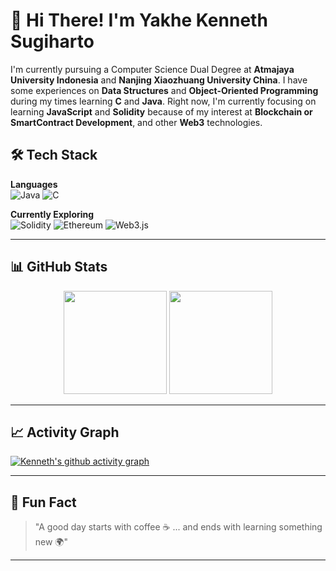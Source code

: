 # 👋 Hi There! I'm Yakhe Kenneth Sugiharto

I'm currently pursuing a Computer Science Dual Degree at **Atmajaya University Indonesia** and **Nanjing Xiaozhuang University China**. 
I have some experiences on **Data Structures** and **Object-Oriented Programming** during my times learning **C** and **Java**. Right now, I'm currently focusing on learning **JavaScript** and **Solidity** because of my interest at **Blockchain or SmartContract Development**, and other **Web3** technologies. 

## 🛠️ Tech Stack

**Languages**  
![Java](https://img.shields.io/badge/Java-%23ED8B00.svg?style=for-the-badge&logo=openjdk&logoColor=white)
![C](https://img.shields.io/badge/C-%2300599C.svg?style=for-the-badge&logo=c&logoColor=white)

**Currently Exploring**  
![Solidity](https://img.shields.io/badge/Solidity-%23363636.svg?style=for-the-badge&logo=solidity&logoColor=white)
![Ethereum](https://img.shields.io/badge/Ethereum-%233C3C3D.svg?style=for-the-badge&logo=ethereum&logoColor=white)
![Web3.js](https://img.shields.io/badge/Web3.js-F16822?style=for-the-badge&logo=web3.js&logoColor=white)

---

## 📊 GitHub Stats

<p align="center">
  <img src="https://github-readme-stats.vercel.app/api?username=Y-Kenneth&show_icons=true&theme=radical" height="165">
  <img src="https://github-readme-stats.vercel.app/api/top-langs/?username=Y-Kenneth&layout=compact&theme=radical" height="165">
</p>

---

## 📈 Activity Graph
[![Kenneth's github activity graph](https://github-readme-activity-graph.vercel.app/graph?username=Y-Kenneth&theme=react-dark)](https://github.com/ashutosh00710/github-readme-activity-graph)

---

## 🎯 Fun Fact
> "A good day starts with coffee ☕ ... and ends with learning something new 🌍"

---
